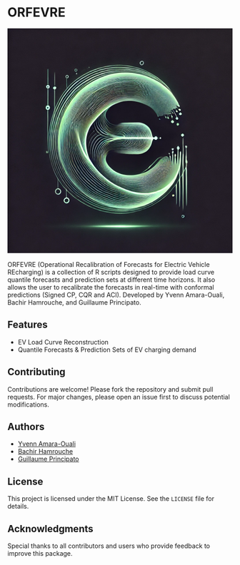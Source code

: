 # ORFEVRE
![Package Logo](logo.webp)

ORFEVRE (Operational Recalibration of Forecasts for Electric Vehicle REcharging) is a collection of R scripts designed to provide load curve quantile forecasts and prediction sets at different time horizons. It also allows the user to recalibrate the forecasts in real-time with conformal predictions (Signed CP, CQR and ACI). Developed by Yvenn Amara-Ouali, Bachir Hamrouche, and Guillaume Principato.

## Features

- EV Load Curve Reconstruction
- Quantile Forecasts & Prediction Sets of EV charging demand

## Contributing

Contributions are welcome! Please fork the repository and submit pull requests. For major changes, please open an issue first to discuss potential modifications.

## Authors

- [Yvenn Amara-Ouali](https://www.yvenn-amara.com/)
- [Bachir Hamrouche](https://www.linkedin.com/in/bachir-hamrouche-5666a133/?originalSubdomain=en)  
- [Guillaume Principato](https://www.linkedin.com/in/guillaume-principato/?originalSubdomain=en)

## License

This project is licensed under the MIT License. See the `LICENSE` file for details.

## Acknowledgments

Special thanks to all contributors and users who provide feedback to improve this package.
